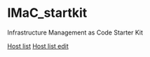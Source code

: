 # IMaC_startkit
Infrastructure Management as Code Starter Kit

[Host list](table.html)
[Host list edit](edit.html)
